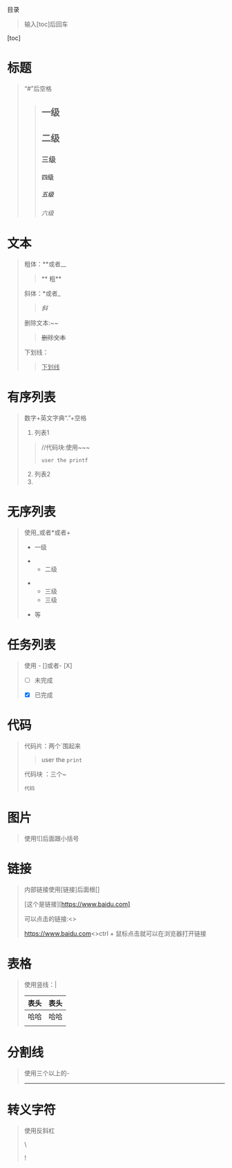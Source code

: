 目录

>输入[toc]后回车

[toc]

# 标题

> “#”后空格
>
> > ## 一级
> >
> > ## 二级
> >
> > ### 三级
> >
> > #### 四级
> >
> > ##### 五级
> >
> > ###### 六级

# 文本

>粗体：**或者__
>
>>** 粗**
>
>斜体：*或者_
>
>>*斜*
>
>删除文本:~~
>
>>~~删除文本~~
>
>下划线：<u></u>
>
>><u>下划线</u>

# 有序列表

>数字+英文字典“.”+空格
>
>1. 列表1
>
>   >//代码块:使用~~~
>   >
>   >~~~
>   >user the printf
>   >~~~
>   >
>   >
>
>2. 列表2
>3. 

# 无序列表

>使用_或者*或者+
>
>+ 一级
>
>+ * 二级
>  * + 三级
>    + 三级
>
>+ 等
>
>  
>
>

# 任务列表

>使用 - []或者- [X]
>
>- [ ] 未完成
>
>- [x] 已完成
>
> 

# 代码

>代码片：两个`围起来
>
>>user the `print`
>
>代码块 ：三个~
>
>~~~
>代码
>~~~

# 图片

>使用![]后面跟小括号
>
>

#  链接

>内部链接使用[链接]后面根[]
>
>[这个是链接][https://www.baidu.com]
>
>可以点击的链接:<>
>
>https://www.baidu.com<>ctrl + 鼠标点击就可以在浏览器打开链接

# 表格

>使用竖线：|
>
>| 表头 | 表头 |
>| :--: | :--: |
>| 哈哈 | 哈哈 |
>|      |      |

# 分割线

>使用三个以上的-
>
>---

# 转义字符

>使用反斜杠
>
>\
>
>\![]()
>
>
>
>